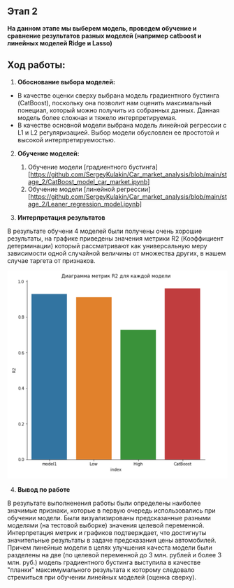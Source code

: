 ## Этап 2

**На данном этапе мы выберем модель, проведем обучение и сравнение результатов разных моделей (например catboost и линейных моделей Ridge и Lasso)**

## Ход работы:

1. **Обоснование выбора моделей:**
  - В качестве оценки сверху выбрана модель градиентного бустинга (CatBoost), поскольку она позволит нам оценить максимальный понециал, который можно получить из собранных данных. Данная модель более сложная и тяжело интерпретируемая.
  - В качестве основной модели выбрана модель линейной регрессии с L1 и L2 регуляризацией. Выбор модели обусловлен ее простотой и высокой интерпретируемостью.  
  
2. **Обучение моделей:**
    1) Обучение модели [градиентного бустинга][https://github.com/SergeyKulakin/Car_market_analysis/blob/main/stage_2/CatBoost_model_car_market.ipynb]
    2) Обучение модели [линейной регрессии][https://github.com/SergeyKulakin/Car_market_analysis/blob/main/stage_2/Leaner_regression_model.ipynb]

3. **Интерпретация результатов**
  
  В результате обучени 4 моделей были получены очень хорошие результаты, на графике приведены значения метрики R2 (Коэффициент детерминации) который рассматривают как универсальную меру зависимости одной случайной величины от множества других, в нашем случае таргета от признаков.

![Image alt](https://github.com/SergeyKulakin/Car_market_analysis/blob/98b9ece0c2812856756a617c0e33b1db3cdb832a/stage_2/screen/capture_20211226223932890.png)

4. **Вывод по работе**  
  
  В результате выполненения работы были определены наиболее значимые признаки, которые в первую очередь использовались при обучении модели.
  Были визуализированы предсказанные разными моделями (на тестовой выборке) значения целевой переменной. Интерпретация метрик и графиков подтверждает, что достигнуты значительные результаты в задаче предсказания цены автомобилей. Причем линейные модели в целях улучшения качеста модели были разделены на две (по целевой переменной до 3 млн. рублей и более 3 млн. руб.) модель градиентного бустинга выступила в качестве "планки" максимумального результата к которому следовало стремиться при обучении линейных моделей (оценка сверху). 
